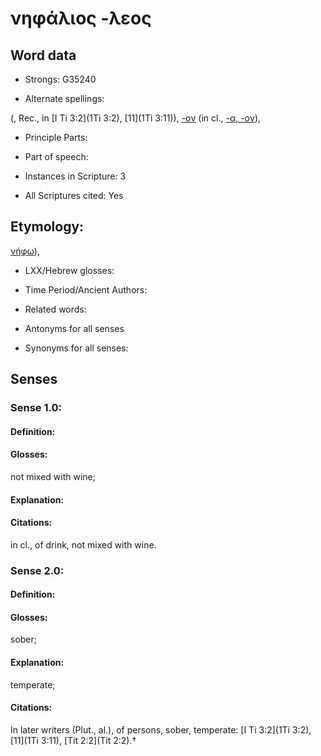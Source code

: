 # νηφάλιος -λεος

<!-- Status: S2=NeedsEdits -->
<!-- Lexica used for edits:   -->

## Word data

* Strongs: G35240

* Alternate spellings:

(, Rec., in [I Ti 3:2](1Ti 3:2), [11](1Ti 3:11)), [-ον]() (in cl., [-α, -ον]()),

* Principle Parts: 


* Part of speech: 


* Instances in Scripture: 3

* All Scriptures cited: Yes

## Etymology: 

[νήφω]()),

* LXX/Hebrew glosses: 


* Time Period/Ancient Authors: 


* Related words: 

* Antonyms for all senses

* Synonyms for all senses: 


## Senses 


### Sense  1.0: 

#### Definition: 

#### Glosses: 

not mixed with wine; 

#### Explanation: 


#### Citations: 

in cl., of drink, not mixed with wine.

### Sense  2.0: 

#### Definition: 

#### Glosses: 

sober; 

#### Explanation: 

temperate; 

#### Citations: 

In later writers (Plut., al.), of persons, sober, temperate: [I Ti 3:2](1Ti 3:2), [11](1Ti 3:11), [Tit 2:2](Tit 2:2).†
